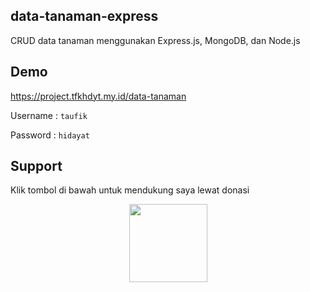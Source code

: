 ## data-tanaman-express
CRUD data tanaman menggunakan Express.js, MongoDB, dan Node.js

## Demo
https://project.tfkhdyt.my.id/data-tanaman

Username : `taufik`

Password : `hidayat`

## Support
Klik tombol di bawah untuk mendukung saya lewat donasi

<p align="center">
  <a href="https://donate.tfkhdyt.my.id/">
    <img src="https://i.postimg.cc/jjRDbZQx/1621036430601.png" width="125px">
  </a>
</p>
